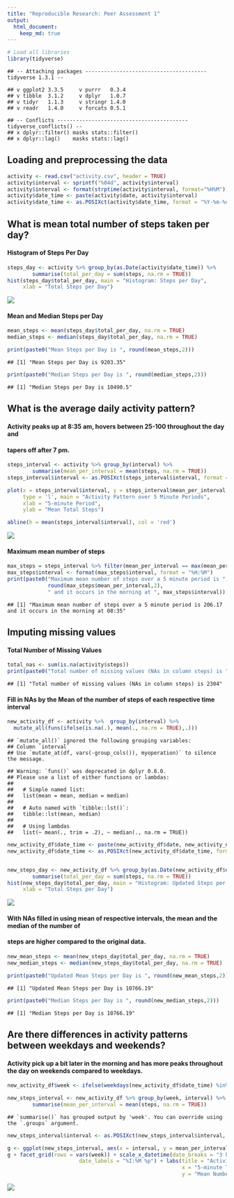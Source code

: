 ```yaml
---
title: "Reproducible Research: Peer Assessment 1"
output: 
  html_document:
    keep_md: true
---
```




```r
# Load all libraries
library(tidyverse)
```

```
## -- Attaching packages --------------------------------------- tidyverse 1.3.1 --
```

```
## v ggplot2 3.3.5     v purrr   0.3.4
## v tibble  3.1.2     v dplyr   1.0.7
## v tidyr   1.1.3     v stringr 1.4.0
## v readr   1.4.0     v forcats 0.5.1
```

```
## -- Conflicts ------------------------------------------ tidyverse_conflicts() --
## x dplyr::filter() masks stats::filter()
## x dplyr::lag()    masks stats::lag()
```


## Loading and preprocessing the data


```r
activity <- read.csv("activity.csv", header = TRUE)
activity$interval <- sprintf("%04d", activity$interval)
activity$interval <- format(strptime(activity$interval, format="%H%M"), format = "%H:%M")
activity$date_time <- paste(activity$date, activity$interval)
activity$date_time <- as.POSIXct(activity$date_time, format = "%Y-%m-%d %H:%M")
```


## What is mean total number of steps taken per day?

#### Histogram of Steps Per Day

```r
steps_day <- activity %>% group_by(as.Date(activity$date_time)) %>%
        summarise(total_per_day = sum(steps, na.rm = TRUE))
hist(steps_day$total_per_day, main = "Histogram: Steps per Day", 
     xlab = "Total Steps per Day")
```

![](PA1_template_files/figure-html/unnamed-chunk-3-1.png)<!-- -->

#### Mean and Median Steps per Day

```r
mean_steps <- mean(steps_day$total_per_day, na.rm = TRUE)
median_steps <- median(steps_day$total_per_day, na.rm = TRUE)

print(paste0("Mean Steps per Day is ", round(mean_steps,2)))
```

```
## [1] "Mean Steps per Day is 9203.35"
```

```r
print(paste0("Median Steps per Day is ", round(median_steps,2)))
```

```
## [1] "Median Steps per Day is 10490.5"
```


## What is the average daily activity pattern?


#### Activity peaks up at 8:35 am, hovers between 25-100 throughout the day and
#### tapers off after 7 pm.

```r
steps_interval <- activity %>% group_by(interval) %>%
        summarise(mean_per_interval = mean(steps, na.rm = TRUE))
steps_interval$interval <- as.POSIXct(steps_interval$interval, format = "%H:%M")

plot(x = steps_interval$interval, y = steps_interval$mean_per_interval, 
     type = 'l', main = "Activity Pattern over 5 Minute Periods", 
     xlab = "5-minute Period",
     ylab = "Mean Total Steps")

abline(h = mean(steps_interval$interval), col = 'red')
```

![](PA1_template_files/figure-html/unnamed-chunk-5-1.png)<!-- -->

#### Maximum mean number of steps

```r
max_steps = steps_interval %>% filter(mean_per_interval == max(mean_per_interval, na.rm = TRUE))
max_steps$interval <- format(max_steps$interval, format = "%H:%M")
print(paste0("Maximum mean number of steps over a 5 minute period is ", 
             round(max_steps$mean_per_interval,2), 
             " and it occurs in the morning at ", max_steps$interval))
```

```
## [1] "Maximum mean number of steps over a 5 minute period is 206.17 and it occurs in the morning at 08:35"
```


## Imputing missing values

#### Total Number of Missing Values

```r
total_nas <- sum(is.na(activity$steps))
print(paste0("Total number of missing values (NAs in column steps) is ", total_nas))
```

```
## [1] "Total number of missing values (NAs in column steps) is 2304"
```


#### Fill in NAs by the Mean of the number of steps of each respective time interval

```r
new_activity_df <- activity %>%  group_by(interval) %>%
  mutate_all(funs(ifelse(is.na(.), mean(., na.rm = TRUE),.)))
```

```
## `mutate_all()` ignored the following grouping variables:
## Column `interval`
## Use `mutate_at(df, vars(-group_cols()), myoperation)` to silence the message.
```

```
## Warning: `funs()` was deprecated in dplyr 0.8.0.
## Please use a list of either functions or lambdas: 
## 
##   # Simple named list: 
##   list(mean = mean, median = median)
## 
##   # Auto named with `tibble::lst()`: 
##   tibble::lst(mean, median)
## 
##   # Using lambdas
##   list(~ mean(., trim = .2), ~ median(., na.rm = TRUE))
```

```r
new_activity_df$date_time <- paste(new_activity_df$date, new_activity_df$interval)
new_activity_df$date_time <- as.POSIXct(new_activity_df$date_time, format = "%Y-%m-%d %H:%M")


new_steps_day <- new_activity_df %>% group_by(as.Date(new_activity_df$date)) %>%
        summarise(total_per_day = sum(steps, na.rm = TRUE))
hist(new_steps_day$total_per_day, main = "Histogram: Updated Steps per Day (Fill NAs)", 
     xlab = "Total Steps per Day")
```

![](PA1_template_files/figure-html/unnamed-chunk-8-1.png)<!-- -->


#### With NAs filled in using mean of respective intervals, the mean and the median of the number of 
#### steps are higher compared to the original data.


```r
new_mean_steps <- mean(new_steps_day$total_per_day, na.rm = TRUE)
new_median_steps <- median(new_steps_day$total_per_day, na.rm = TRUE)

print(paste0("Updated Mean Steps per Day is ", round(new_mean_steps,2)))
```

```
## [1] "Updated Mean Steps per Day is 10766.19"
```

```r
print(paste0("Median Steps per Day is ", round(new_median_steps,2)))
```

```
## [1] "Median Steps per Day is 10766.19"
```


## Are there differences in activity patterns between weekdays and weekends?

#### Activity pick up a bit later in the morning and has more peaks throughout the day on weekends compared to weekdays.

```r
new_activity_df$week <- ifelse(weekdays(new_activity_df$date_time) %in% c("Saturday", "Sunday"), "weekend", "weekday")

new_steps_interval <- new_activity_df %>% group_by(week, interval) %>%
        summarise(mean_per_interval = mean(steps, na.rm = TRUE))
```

```
## `summarise()` has grouped output by 'week'. You can override using the `.groups` argument.
```

```r
new_steps_interval$interval <- as.POSIXct(new_steps_interval$interval, format = "%H:%M")

g <- ggplot(new_steps_interval, aes(x = interval, y = mean_per_interval)) + geom_line()
g + facet_grid(rows = vars(week)) + scale_x_datetime(date_breaks = "3 hour",
                       date_labels = "%I:%M %p") + labs(title = "Activity Pattern: Weekdays vs Weekends",
                                                        x = "5-minute Time Interval",
                                                        y = "Mean Number of Steps")
```

![](PA1_template_files/figure-html/unnamed-chunk-10-1.png)<!-- -->


